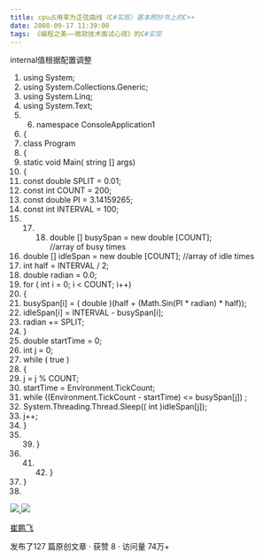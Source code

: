```yaml
---
title: cpu占用率为正弦曲线（C#实现）基本照抄书上的C++
date: 2008-09-17 11:39:00
tags: 《编程之美——微软技术面试心得》的C#实现
---
```

internal值根据配置调整

  1. using  System; 
  2. using  System.Collections.Generic; 
  3. using  System.Linq; 
  4. using  System.Text; 
  5.   6. namespace  ConsoleApplication1 
  7. { 
  8. class  Program 
  9. { 
  10. static  void  Main(  string  [] args) 
  11. { 
  12. const  double  SPLIT = 0.01; 
  13. const  int  COUNT = 200; 
  14. const  double  PI = 3.14159265; 
  15. const  int  INTERVAL = 100; 
  16.   17.   18. double  [] busySpan =  new  double  [COUNT];  //array of busy times 
  19. double  [] idleSpan =  new  double  [COUNT];  //array of idle times 
  20. int  half = INTERVAL / 2; 
  21. double  radian = 0.0; 
  22. for  (  int  i = 0; i < COUNT; i++) 
  23. { 
  24. busySpan[i] = (  double  )(half + (Math.Sin(PI * radian) * half)); 
  25. idleSpan[i] = INTERVAL - busySpan[i]; 
  26. radian += SPLIT; 
  27. } 
  28. double  startTime = 0; 
  29. int  j = 0; 
  30. while  (  true  ) 
  31. { 
  32. j = j % COUNT; 
  33. startTime = Environment.TickCount; 
  34. while  ((Environment.TickCount - startTime) <= busySpan[j]) ; 
  35. System.Threading.Thread.Sleep((  int  )idleSpan[j]); 
  36. j++; 
  37. } 
  38.   39. } 
  40.   41.   42. } 
  43. } 
  44. 

[ ![](https://profile.csdnimg.cn/5/2/5/3_cuipengfei1)
![](https://g.csdnimg.cn/static/user-reg-year/1x/11.png)
](https://blog.csdn.net/cuipengfei1)

[ 崔鹏飞 ](https://blog.csdn.net/cuipengfei1)

发布了127 篇原创文章  ·  获赞 8  ·  访问量 74万+


